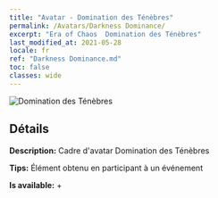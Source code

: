 ```yaml
---
title: "Avatar - Domination des Ténèbres"
permalink: /Avatars/Darkness Dominance/
excerpt: "Era of Chaos  Domination des Ténèbres"
last_modified_at: 2021-05-28
locale: fr
ref: "Darkness Dominance.md"
toc: false
classes: wide
---
```

 ![Domination des Ténèbres](/images/a/avatarFrame_34.png)

## Détails

 **Description:** Cadre d'avatar Domination des Ténèbres 

 **Tips:** Élément obtenu en participant à un événement 

 **Is available:**  + 

